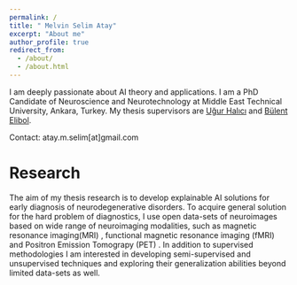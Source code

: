 ```yaml
---
permalink: /
title: " Melvin Selim Atay"
excerpt: "About me"
author_profile: true
redirect_from: 
  - /about/
  - /about.html
---
```



I am deeply passionate about AI theory and applications. 
I am a PhD Candidate of Neuroscience and Neurotechnology at Middle East Technical University, Ankara, Turkey. 
My thesis supervisors are [Uğur Halıcı](http://users.metu.edu.tr/halici/) and [Bülent Elibol](http://www.hastane.hacettepe.edu.tr/115.html?drid=146).  

Contact: atay.m.selim[at]gmail.com


Research
======
The aim of my thesis research is to develop explainable AI solutions for early diagnosis of neurodegenerative disorders. 
To acquire general solution for the hard problem of diagnostics, I use open data-sets of neuroimages based on wide range of neuroimaging modalities, such as magnetic resonance imaging(MRI) , functional magnetic resonance imaging (fMRI) and Positron Emission Tomograpy (PET) . 
In addition to supervised methodologies I am interested in developing semi-supervised and unsupervised techniques and exploring their generalization abilities beyond limited data-sets as well.

